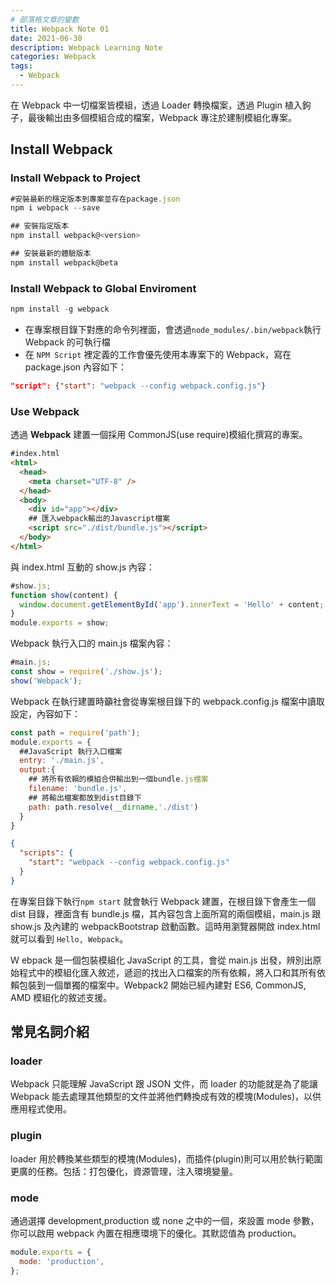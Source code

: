 ```yaml
---
# 部落格文章的變數
title: Webpack Note 01
date: 2021-06-30
description: Webpack Learning Note
categories: Webpack
tags:
  - Webpack
---
```


在 Webpack 中一切檔案皆模組，透過 Loader 轉換檔案，透過 Plugin 植入鉤子，最後輸出由多個模組合成的檔案，Webpack 專注於建制模組化專案。

## Install Webpack

### Install Webpack to Project

```javascript
#安裝最新的穩定版本到專案並存在package.json
npm i webpack --save

## 安裝指定版本
npm install webpack@<version>

## 安裝最新的體驗版本
npm install webpack@beta
```

### Install Webpack to Global Enviroment

```javascript
npm install -g webpack
```

- 在專案根目錄下對應的命令列裡面，會透過`node_modules/.bin/webpack`執行 Webpack 的可執行檔
- 在 `NPM Script` 裡定義的工作會優先使用本專案下的 Webpack，寫在 package.json 內容如下：

```json
"script": {"start": "webpack --config webpack.config.js"}
```

### Use Webpack

透過 **Webpack** 建置一個採用 CommonJS(use require)模組化撰寫的專案。

```html
#index.html
<html>
  <head>
    <meta charset="UTF-8" />
  </head>
  <body>
    <div id="app"></div>
    ## 匯入webpack輸出的Javascript檔案
    <script src="./dist/bundle.js"></script>
  </body>
</html>
```

與 index.html 互動的 show.js 內容：

```js
#show.js;
function show(content) {
  window.document.getElementById('app').innerText = 'Hello' + content;
}
module.exports = show;
```

Webpack 執行入口的 main.js 檔案內容：

```js
#main.js;
const show = require('./show.js');
show('Webpack');
```

Webpack 在執行建置時籲社會從專案根目錄下的 webpack.config.js 檔案中讀取設定，內容如下：

```js
const path = require('path');
module.exports = {
  ##JavaScript 執行入口檔案
  entry: './main.js',
  output:{
    ## 將所有依賴的模組合併輸出到一個bundle.js檔案
    filename: 'bundle.js',
    ## 將輸出檔案都放到dist目錄下
    path: path.resolve(__dirname,'./dist')
  }
}
```

```json
{
  "scripts": {
    "start": "webpack --config webpack.config.js"
  }
}
```

在專案目錄下執行`npm start` 就會執行 Webpack 建置，在根目錄下會產生一個 dist 目錄，裡面含有 bundle.js 檔，其內容包含上面所寫的兩個模組，main.js 跟 show.js 及內建的 webpackBootstrap 啟動函數。這時用瀏覽器開啟 index.html 就可以看到 `Hello, Webpack`。

Ｗ ebpack 是一個包裝模組化 JavaScript 的工具，會從 main.js 出發，辨別出原始程式中的模組化匯入敘述，遞迴的找出入口檔案的所有依賴，將入口和其所有依賴包裝到一個單獨的檔案中。Webpack2 開始已經內建對 ES6, CommonJS, AMD 模組化的敘述支援。

## 常見名詞介紹

### loader

Webpack 只能理解 JavaScript 跟 JSON 文件，而 loader 的功能就是為了能讓 Webpack 能去處理其他類型的文件並將他們轉換成有效的模塊(Modules)，以供應用程式使用。

### plugin

loader 用於轉換某些類型的模塊(Modules)，而插件(plugin)則可以用於執行範圍更廣的任務。包括：打包優化，資源管理，注入環境變量。

### mode

通過選擇 development,production 或 none 之中的一個，來設置 mode 參數，你可以啟用 webpack 內置在相應環境下的優化。其默認值為 production。

```js
module.exports = {
  mode: 'production',
};
```
